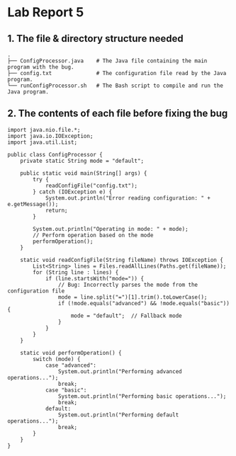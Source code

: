 # Lab Report 5
## 1. The file & directory structure needed
    .
    ├── ConfigProcessor.java    # The Java file containing the main program with the bug.
    ├── config.txt              # The configuration file read by the Java program.
    └── runConfigProcessor.sh   # The Bash script to compile and run the Java program.

## 2. The contents of each file before fixing the bug
```
import java.nio.file.*;
import java.io.IOException;
import java.util.List;

public class ConfigProcessor {
    private static String mode = "default";

    public static void main(String[] args) {
        try {
            readConfigFile("config.txt");
        } catch (IOException e) {
            System.out.println("Error reading configuration: " + e.getMessage());
            return;
        }

        System.out.println("Operating in mode: " + mode);
        // Perform operation based on the mode
        performOperation();
    }

    static void readConfigFile(String fileName) throws IOException {
        List<String> lines = Files.readAllLines(Paths.get(fileName));
        for (String line : lines) {
            if (line.startsWith("mode=")) {
                // Bug: Incorrectly parses the mode from the configuration file
                mode = line.split("=")[1].trim().toLowerCase();
                if (!mode.equals("advanced") && !mode.equals("basic")) {
                    mode = "default";  // Fallback mode
                }
            }
        }
    }

    static void performOperation() {
        switch (mode) {
            case "advanced":
                System.out.println("Performing advanced operations...");
                break;
            case "basic":
                System.out.println("Performing basic operations...");
                break;
            default:
                System.out.println("Performing default operations...");
                break;
        }
    }
}

```
